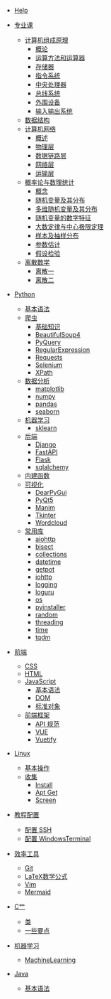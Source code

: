 - [Help](markdown.md)
  
- [专业课]()
  - [计算机组成原理]()
    - [概论](Courses/计算机组成原理/1.%20概论.md)
    - [运算方法和运算器](Courses/计算机组成原理/2.%20运算方法和运算器.md)
    - [存储器](Courses/计算机组成原理/3.%20存储器.md)
    - [指令系统](Courses/计算机组成原理/4.%20指令系统.md)
    - [中央处理器](Courses/计算机组成原理/5.%20中央处理器.md)
    - [总线系统](Courses/计算机组成原理/6.%20总线系统.md)
    - [外围设备](Courses/计算机组成原理/7.%20外围设备.md)
    - [输入输出系统](Courses/计算机组成原理/8.%20输入输出系统.md)
  - [数据结构](Courses/DataStructure.md)
  - [计算机网络]()
    - [概述](Courses/计算机网络/1.%20概述.md)
    - [物理层](Courses/计算机网络/2.%20物理层.md)
    - [数据链路层](Courses/计算机网络/3.%20数据链路层.md)
    - [网络层](Courses/计算机网络/4.%20网络层.md)
    - [运输层](Courses/计算机网络/5.%20运输层.md)
  - [概率论与数理统计]()
      - [概念](Courses/概率论与数理统计/1.%20概念.md)
      - [随机变量及其分布](Courses/概率论与数理统计/2.%20随机变量及其分布.md)
      - [多维随机变量及其分布](Courses/概率论与数理统计/3.%20多维随机变量及其分布.md)
      - [随机变量的数字特征](Courses/概率论与数理统计/4.%20随机变量的数字特征.md)
      - [大数定律与中心极限定理](Courses/概率论与数理统计/5.%20大数定律与中心极限定理.md)
      - [样本及抽样分布](Courses/概率论与数理统计/6.%20样本及抽样分布.md)
      - [参数估计](Courses/概率论与数理统计/7.%20参数估计.md)
      - [假设检验](Courses/概率论与数理统计/8.%20假设检验.md)
  - [离散数学]()
      - [离散一](Courses/离散数学/离散数学1.md)
      - [离散二](Courses/离散数学/离散数学2.md)

- [Python]()
  - [基本语法](Python/BasicGrammar.md)
  - [爬虫]()
      - [基础知识](Python/Crawler/Basic%20Knowledge.md)
      - [BeautifulSoup4](Python/Crawler/BeautifulSoup4.md)
      - [PyQuery](Python/Crawler/PyQuery.md)
      - [RegularExpression](Python/Crawler/RegularExpression.md)
      - [Requests](Python/Crawler/Requests.md)
      - [Selenium](Python/Crawler/Selenium.md)
      - [XPath](Python/Crawler/XPath.md)
  - [数据分析]()
      - [matplotlib](Python/DataAnalysis/Matplotlib.md)
      - [numpy](Python/DataAnalysis/Numpy.md)
      - [pandas](Python/DataAnalysis/Pandas.md)
      - [seaborn](Python/DataAnalysis/Seaborn.md)
  - [机器学习]()
      - [sklearn](Python/MachineLearning/sklearn.md)
  - [后端]()
      - [Django](Python/WEB%20backend/Django.md)
      - [FastAPI](Python/WEB%20backend/FastAPI.md)
      - [Flask](Python/WEB%20backend/Flask.md)
      - [sqlalchemy](Python/WEB%20backend/sqlalchemy.md)
  - [内建函数](Python/内建函数.md)
  - [可视化]()
      - [DearPyGui](Python/可视化/DearPyGui.md)
      - [PyQt5](Python/可视化/PyQt5.md)
      - [Manim](Python/可视化/manim.md)
      - [Tkinter](Python/可视化/tkinter.md)
      - [Wordcloud](Python/可视化/wordcloud.md)
  - [常用库]()
      - [aiohttp](Python/常用库/aiohttp.md)
      - [bisect](Python/常用库/bisect.md)
      - [collections](Python/常用库/collections.md)
      - [datetime](Python/常用库/datetime.md)
      - [getpot](Python/常用库/getpot.md)
      - [iohttp](Python/常用库/iohttp.md)
      - [logging](Python/常用库/logging.md)
      - [loguru](Python/常用库/loguru.md)
      - [os](Python/常用库/os.md)
      - [pyinstaller](Python/常用库/pyinstaller.md)
      - [random](Python/常用库/random.md)
      - [threading](Python/常用库/threading.md)
      - [time](Python/常用库/time.md)
      - [tqdm](Python/常用库/tqdm.md)

- [前端]()
  - [CSS](Frontend/CSS.md)
  - [HTML](Frontend/HTML.md)
  - [JavaScript]()
      - [基本语法](Frontend/JavaScript/BasicGrammar.md)
      - [DOM](Frontend/JavaScript/DOM.md)
      - [标准对象](Frontend/JavaScript/标准对象.md)
  - [前端框架]()
      - [API 规范](Frontend/框架/API%20规范.md)
      - [VUE](Frontend/框架/VUE.md)
      - [Vuetify](Frontend/框架/Vuetify.md)

- [Linux]()
  - [基本操作](Linux/BasicGrammar.md)
  - [收集]()
      - [Install](Linux/useful/Install.md)
      - [Apt Get](Linux/useful/apt-get.md)
      - [Screen](Linux/useful/screen.md)

- [教程配置]()
  - [配置 SSH](useful/配置%20SSH.md)
  - [配置 WindowsTerminal](useful/配置%20WindowsTerminal.md)

- [效率工具]()
  - [Git](效率工具/Git.md)
  - [LaTeX数学公式](效率工具/LaTeX数学公式.md)
  - [Vim](效率工具/Vim.md)
  - [Mermaid](效率工具/mermaid.md)
  
- [C艹]()
  - [类](Cpp/类.md)
  - [一些要点](Cpp/要点.md)

- [机器学习]()
  - [MachineLearning](ML/MachineLearning.md)

- [Java]()
  - [基本语法](Java/BasicGrammar.md)


